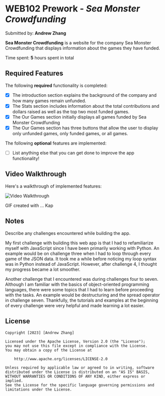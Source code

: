 # WEB102 Prework - *Sea Monster Crowdfunding*

Submitted by: **Andrew Zhang**

**Sea Monster Crowdfunding** is a website for the company Sea Monster Crowdfunding that displays information about the games they have funded.

Time spent: **5** hours spent in total

## Required Features

The following **required** functionality is completed:

* [X] The introduction section explains the background of the company and how many games remain unfunded.
* [X] The Stats section includes information about the total contributions and dollars raised as well as the top two most funded games.
* [X] The Our Games section initially displays all games funded by Sea Monster Crowdfunding
* [X] The Our Games section has three buttons that allow the user to display only unfunded games, only funded games, or all games.

The following **optional** features are implemented:

* [ ] List anything else that you can get done to improve the app functionality!

## Video Walkthrough

Here's a walkthrough of implemented features:

<img src='[https://imgur.com/fzRwBeo](https://i.imgur.com/fzRwBeo.mp4)' title='Video Walkthrough' width='' alt='Video Walkthrough' />

<!-- Replace this with whatever GIF tool you used! -->
GIF created with ...  Kap
<!-- Recommended tools:
[Kap](https://getkap.co/) for macOS
[ScreenToGif](https://www.screentogif.com/) for Windows
[peek](https://github.com/phw/peek) for Linux. -->

## Notes

Describe any challenges encountered while building the app.

My first challenge with building this web app is that I had to refamiliarize myself with JavaScript since I have been primarily working with Python. An example would be on challenge three when I had to loop through every game of the JSON data. It took me a while before noticing my loop syntax was in Python instead of JavaScript. However, after challenge 4, I thought my progress became a lot smoother.

Another challenge that I encountered was during challenges four to seven. Although I am familiar with the basics of object-oriented programming languages, there were some topics that I had to learn before proceeding with the tasks. An example would be destructuring and the spread operator in challenge seven. Thankfully, the tutorials and examples at the beginning of every challenge were very helpful and made learning a lot easier.

## License

    Copyright [2023] [Andrew Zhang]

    Licensed under the Apache License, Version 2.0 (the "License");
    you may not use this file except in compliance with the License.
    You may obtain a copy of the License at

        http://www.apache.org/licenses/LICENSE-2.0

    Unless required by applicable law or agreed to in writing, software
    distributed under the License is distributed on an "AS IS" BASIS,
    WITHOUT WARRANTIES OR CONDITIONS OF ANY KIND, either express or implied.
    See the License for the specific language governing permissions and
    limitations under the License.
